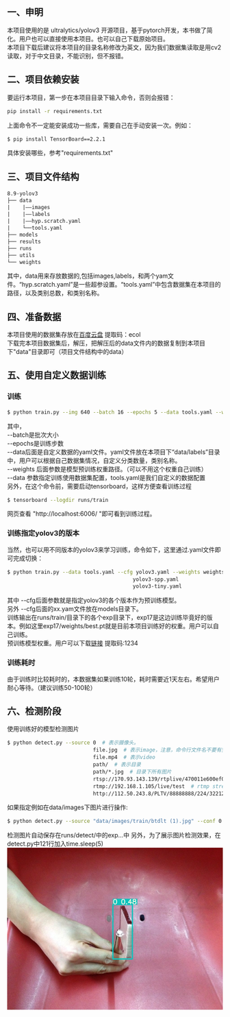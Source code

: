 ## 一、申明
本项目使用的是 ultralytics/yolov3 开源项目，基于pytorch开发，本书做了简化。用户也可以直接使用本项目。也可以自己下载原始项目。<br>
本项目下载后建议将本项目的目录名称修改为英文，因为我们数据集读取是用cv2读取，对于中文目录，不能识别，但不报错。
## 二、项目依赖安装
要运行本项目，第一步在本项目目录下输入命令，否则会报错：
```bash
pip install -r requirements.txt
```
上面命令不一定能安装成功一些库，需要自己在手动安装一次。例如：
```bash
$ pip install TensorBoard==2.2.1
```
具体安装哪些，参考"requirements.txt"
## 三、项目文件结构
```
8.9-yolov3
├── data
|    |——images
|    |——labels
|    |——hyp.scratch.yaml
|    └──tools.yaml
├── models
├── results
├── runs
├── utils
└── weights
```
其中，data用来存放数据的,包括images,labels，和两个yam文件。“hyp.scratch.yaml”是一些超参设置。“tools.yaml”中包含数据集在本项目的路径，以及类别总数，和类别名称。

## 四、准备数据
本项目使用的数据集存放在[百度云盘](https://pan.baidu.com/s/1Ijd75uACrjZMusPZJq-jlA) 
提取码：ecol <br/>
下载完本项目数据集后，解压，把解压后的data文件内的数据复制到本项目下"data"目录即可（项目文件结构中的data）


## 五、使用自定义数据训练
### 训练

```bash
$ python train.py --img 640 --batch 16 --epochs 5 --data tools.yaml --weights weights/yolov3.weights
```
其中，<br/>
--batch是批次大小<br/>
--epochs是训练步数<br/>
--data后面是自定义数据的yaml文件。yaml文件放在本项目下“data/labels”目录中，用户可以根据自己数据集情况，自定义分类数量，类别名称。<br/>
--weights 后面参数是模型预训练权重路径。（可以不用这个权重自己训练）<br/>
--data 参数指定训练使用数据集配置，tools.yaml是我们自定义的数据配置<br/>
另外，在这个命令前，需要启动tensorboard，这样方便查看训练过程<br/>
```bash
$ tensorboard --logdir runs/train
```
网页查看
"http://localhost:6006/ "即可看到训练过程。
### 训练指定yolov3的版本

当然，也可以用不同版本的yolov3来学习训练，命令如下，这里通过.yaml文件即可完成切换：
```bash
$ python train.py --data tools.yaml --cfg yolov3.yaml --weights weights/yolov3.weights --batch-size 24
                                         yolov3-spp.yaml                       24
                                         yolov3-tiny.yaml                      64
```
其中 --cfg后面参数就是指定yolov3的各个版本作为预训练模型。<br/>
另外 --cfg后面的xx.yam文件放在models目录下。<br/>
训练输出在runs/train/目录下的各个exp目录下，exp17是这边训练毕竟好的版本。例如这里exp17/weights/best.pt就是目前本项目训练好的权重。用户可以自己训练。<br/>
预训练模型权重。用户可以下载[链接](https://pan.baidu.com/s/1_dc1e1T0ixiEbWqW9Q3sEQ) 提取码:1234
### 训练耗时
由于训练时比较耗时的，本数据集如果训练10轮，耗时需要近1天左右。希望用户耐心等待。（建议训练50-100轮）
## 六、检测阶段

使用训练好的模型检测图片
```bash
$ python detect.py --source 0  # 表示摄像头。
                            file.jpg  # 表示image，注意，命令行文件名不要有空格出现，我们的数据集中‘btdlt (1).jpg’中有空格需要操作一下：windows环境把路径用双引号包起来。linux用单引号
                            file.mp4  # 表示video
                            path/  # 表示目录
                            path/*.jpg  # 目录下所有图片
                            rtsp://170.93.143.139/rtplive/470011e600ef003a004ee33696235daa  # rtsp stream
                            rtmp://192.168.1.105/live/test  # rtmp stream
                            http://112.50.243.8/PLTV/88888888/224/3221225900/1.m3u8  # http stream
```
如果指定例如在data/images下图片进行操作:
```bash
$ python detect.py --source "data/images/train/btdlt (1).jpg" --conf 0.25
```
检测图片自动保存在runs/detect/中的exp...中
另外，为了展示图片检测效果，在detect.py中121行加入time.sleep(5)<br/>
![](results/test.jpg "detect_result")